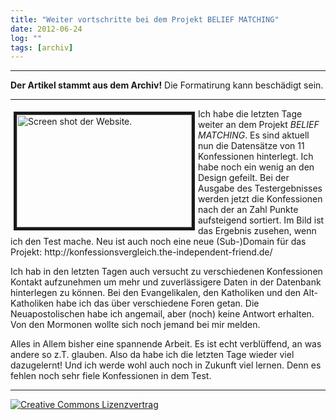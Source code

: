```yaml
---
title: "Weiter vortschritte bei dem Projekt BELIEF MATCHING"
date: 2012-06-24
log: ""
tags: [archiv]
---
```

<hr><b>Der Artikel stammt aus dem Archiv!</b> Die Formatirung kann beschädigt sein.<hr>
<p><a href="http://www.the-independent-friend.de/files/own_test_result.png"><img width="280" vspace="5" hspace="5" height="180" border="5" align="left" alt="Screen shot der Website." src="http://www.the-independent-friend.de/files/own_test_result.png" /></a>Ich habe die letzten Tage weiter an dem Projekt <i>BELIEF MATCHING</i>. Es sind aktuell nun die Datensätze von 11 Konfessionen hinterlegt. Ich habe noch ein wenig an den Design gefeilt. Bei der Ausgabe des Testergebnisses werden jetzt die Konfessionen nach der an Zahl Punkte aufsteigend sortiert. Im Bild ist das Ergebnis zusehen, wenn ich den Test mache. Neu ist auch noch eine neue (Sub-)Domain für das Projekt: http://konfessionsvergleich.the-independent-friend.de/ </p>
<!--break-->
<p>Ich hab in den letzten Tagen auch versucht zu verschiedenen Konfessionen Kontakt aufzunehmen um mehr und zuverlässigere Daten  in der Datenbank hinterlegen zu können. Bei den Evangelikalen, den Katholiken und den Alt-Katholiken habe ich das über verschiedene Foren getan. Die Neuapostolischen habe ich angemail, aber (noch) keine Antwort erhalten. Von den Mormonen wollte sich noch jemand bei mir melden. </p>

<p>Alles in Allem bisher eine spannende Arbeit. Es ist echt verblüffend, an was andere so z.T. glauben. Also da habe ich die letzten Tage wieder viel dazugelernt! Und ich werde wohl auch noch in Zukunft viel lernen. Denn  es fehlen noch sehr fiele Konfessionen in dem Test.  

<hr>
<a rel="license" href="http://creativecommons.org/licenses/by-sa/3.0/"><img alt="Creative Commons Lizenzvertrag" style="border-width:0" src="http://i.creativecommons.org/l/by-sa/3.0/88x31.png" /></a>

